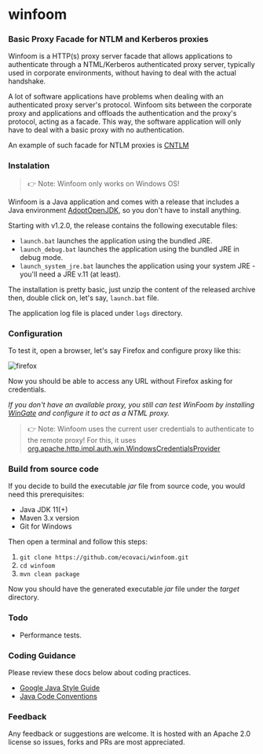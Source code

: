 # winfoom
### Basic Proxy Facade for NTLM and Kerberos proxies

Winfoom is a HTTP(s) proxy server facade that allows applications to authenticate through a NTML/Kerberos authenticated proxy server, typically used in corporate environments, 
without having to deal with the actual handshake.

A lot of software applications have problems when dealing with an authenticated proxy server's protocol. Winfoom sits between the corporate proxy and applications and offloads the authentication and the proxy's protocol, acting as a facade. This way, the software application will only have to deal with a basic proxy with no authentication.

An example of such facade for NTLM proxies is [CNTLM](http://cntlm.sourceforge.net/)

### Instalation

> 👉 Note: Winfoom only works on Windows OS!

Winfoom is a Java application and comes with a release that includes a Java environment [AdoptOpenJDK](https://github.com/AdoptOpenJDK/openjdk11-binaries/releases/download/jdk-11.0.5%2B10/OpenJDK11U-jdk_x64_windows_hotspot_11.0.5_10.msi),
so you don't have to install anything. 

Starting with v1.2.0, the release contains the following executable files:
 
* `launch.bat` launches the application using the bundled JRE.
* `launch_debug.bat` launches the application using the bundled JRE in debug mode.
* `launch_system_jre.bat` launches the application using your system JRE - you'll need a JRE v.11 (at least).

The installation is pretty basic, just unzip the content of the released archive then, double click on, let's say, `launch.bat` file.

The application log file is placed under `logs` directory.

### Configuration

To test it, open a browser, let's say Firefox and configure proxy like this:

![firefox](https://github.com/ecovaci/winfoom/blob/master/assets/img/firefox.png)

Now you should be able to access any URL without Firefox asking for credentials.

_If you don't have an available proxy, you still can test WinFoom by installing [WinGate](https://www.wingate.com/) and configure it to act 
as a NTML proxy._

> 👉 Note: Winfoom uses the current user credentials to authenticate to the remote proxy! For this, it uses [org.apache.http.impl.auth.win.WindowsCredentialsProvider]( https://hc.apache.org/httpcomponents-client-ga/httpclient-win/apidocs/org/apache/http/impl/auth/win/WindowsCredentialsProvider.html)

### Build from source code

If you decide to build the executable *jar* file from source code, you would need this prerequisites:

* Java JDK 11(+)
* Maven 3.x version
* Git for Windows

Then open a terminal and follow this steps:

1) `git clone https://github.com/ecovaci/winfoom.git`
2) `cd winfoom`
3) `mvn clean package`

Now you should have the generated executable *jar* file under the *target* directory.

### Todo

   - Performance tests.
   
### Coding Guidance

Please review these docs below about coding practices.

* [Google Java Style Guide](https://google.github.io/styleguide/javaguide.html)
* [Java Code Conventions](https://www.oracle.com/technetwork/java/codeconventions-150003.pdf)   

### Feedback

Any feedback or suggestions are welcome. 
It is hosted with an Apache 2.0 license so issues, forks and PRs are most appreciated.


